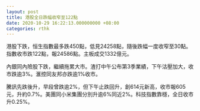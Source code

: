 ```yaml
---
layout: post
title: 港股全日跌幅收窄至122點
date: 2020-10-29 16:22:13.000000000 +08:00
categories: rthk
---
```


港股下跌，恒生指數最多跌450點，低見24258點，隨後跌幅一度收窄至30點。指數收市跌122點，報24586點。主板成交1332億元。

內銀同內險股下跌，繼續拖累大市。渣打中午公布第3季業績，下午沽壓加大，收市跌逾3%。滙控同友邦亦跌逾1%收市。

騰訊先跌後升，早段曾跌逾2%，但下午止跌回升，創614元新高，收市報605元，升約0.7%。美團同小米集團分別升逾6%同近2%。科技指數靠穩，全日收市升0.25%。
